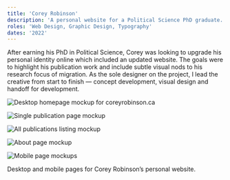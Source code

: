 ```yaml
---
title: 'Corey Robinson'
description: 'A personal website for a Political Science PhD graduate.'
roles: 'Web Design, Graphic Design, Typography'
dates: '2022'
---
```


After earning his PhD in Political Science, Corey was looking to upgrade his personal identity online which included an updated website. The goals were to highlight his publication work and include subtle visual nods to his research focus of migration. As the sole designer on the project, I lead the creative from start to finish — concept development, visual design and handoff for development.

![Desktop homepage mockup for coreyrobinson.ca](/images/coreyrobinson/CR-Desktop-Home.png)

![Single publication page mockup](/images/coreyrobinson/CR-Desktop-Publication.png)

![All publications listing mockup](/images/coreyrobinson/CR-Desktop-AllPublications.png)

![About page mockup](/images/coreyrobinson/CR-Desktop-About.png)

![Mobile page mockups](/images/coreyrobinson/CR-Mobile.png)

<p class="caption">Desktop and mobile pages for Corey Robinson’s personal website.</p>

